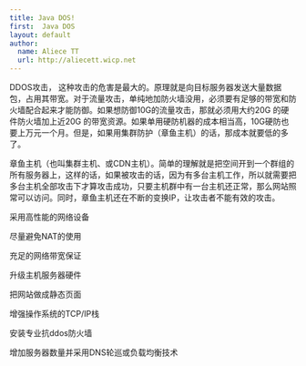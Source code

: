 ```yaml
---
title: Java DOS!
first:  Java DOS
layout: default
author:
  name: Aliece TT
  url: http://aliecett.wicp.net
---
```


DDOS攻击， 这种攻击的危害是最大的。原理就是向目标服务器发送大量数据包，占用其带宽。对于流量攻击，单纯地加防火墙没用，必须要有足够的带宽和防火墙配合起来才能防御。如果想防御10G的流量攻击，那就必须用大约20G 的硬件防火墙加上近20G 的带宽资源。如果单用硬防机器的成本相当高，10G硬防也要上万元一个月。但是，如果用集群防护（章鱼主机）的话，那成本就要低的多了。

章鱼主机（也叫集群主机、或CDN主机）。简单的理解就是把空间开到一个群组的所有服务器上，这样的话，如果被攻击的话，因为有多台主机工作，所以就需要把多台主机全部攻击下才算攻击成功，只要主机群中有一台主机还正常，那么网站照常可以访问。同时，章鱼主机还在不断的变换IP，让攻击者不能有效的攻击。
	
采用高性能的网络设备

尽量避免NAT的使用

充足的网络带宽保证

升级主机服务器硬件

把网站做成静态页面

增强操作系统的TCP/IP栈

安装专业抗ddos防火墙 

增加服务器数量并采用DNS轮巡或负载均衡技术

